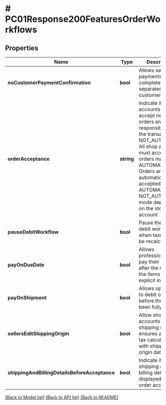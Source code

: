 # # PC01Response200FeaturesOrderWorkflows

## Properties

Name | Type | Description | Notes
------------ | ------------- | ------------- | -------------
**noCustomerPaymentConfirmation** | **bool** | Allows seller payments to be completely separated from customer debits | [optional]
**orderAcceptance** | **string** | Indicate if shop accounts must accept new orders and take responsibility for the transaction. NOT_AUTOMATIC: All shop accounts must accept their orders manually. AUTOMATIC: Orders are automatically accepted. BOTH: AUTOMATIC or NOT_AUTOMATIC mode depending on the store account | [optional]
**pauseDebitWorkflow** | **bool** | Pause the order debit workflow when taxes must be recalculated | [optional]
**payOnDueDate** | **bool** | Allows professionals to pay their orders after the receipt of the items or an explicit invoice | [optional]
**payOnShipment** | **bool** | Allows operators to debit orders before they have been fully shipped | [optional]
**sellersEditShippingOrigin** | **bool** | Allow shop accounts to edit shipping origin to ensures accurate tax calculations with shipping origin data | [optional]
**shippingAndBillingDetailsBeforeAcceptance** | **bool** | Indicate if shipping and billing details are displayed before order acceptance | [optional]

[[Back to Model list]](../../README.md#models) [[Back to API list]](../../README.md#endpoints) [[Back to README]](../../README.md)
